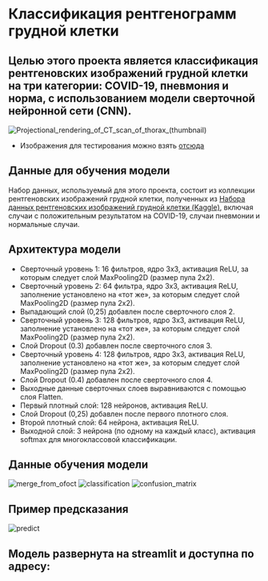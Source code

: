 # Классификация рентгенограмм грудной клетки
## Целью этого проекта является классификация рентгеновских изображений грудной клетки на три категории: COVID-19, пневмония и норма, с использованием модели сверточной нейронной сети (CNN).

![Projectional_rendering_of_CT_scan_of_thorax_(thumbnail)](https://github.com/user-attachments/assets/99b47383-fff7-4741-aead-bf985f5512d6)



* Изображения для тестирования можно взять [отсюда](https://github.com/UzunDemir/Chest_X-Ray_Classification/tree/main/Test_images)

## Данные для обучения модели
Набор данных, используемый для этого проекта, состоит из коллекции рентгеновских изображений грудной клетки, полученных из [Набора данных рентгеновских изображений грудной клетки (Kaggle)](https://www.kaggle.com/datasets/pranavraikokte/covid19-image-dataset), включая случаи с положительным результатом на COVID-19, случаи пневмонии и нормальные случаи.

## Архитектура модели
* Сверточный уровень 1: 16 фильтров, ядро ​​3x3, активация ReLU, за которым следует слой MaxPooling2D (размер пула 2x2).
* Сверточный уровень 2: 64 фильтра, ядро ​​3x3, активация ReLU, заполнение установлено на «тот же», за которым следует слой MaxPooling2D (размер пула 2x2).
* Выпадающий слой (0,25) добавлен после сверточного слоя 2.
* Сверточный уровень 3: 128 фильтров, ядро ​​3x3, активация ReLU, заполнение установлено на «тот же», за которым следует слой MaxPooling2D (размер пула 2x2).
* Слой Dropout (0.3) добавлен после сверточного слоя 3.
* Сверточный уровень 4: 128 фильтров, ядро ​​3x3, активация ReLU, заполнение установлено на «тот же», за которым следует слой MaxPooling2D (размер пула 2x2).
* Слой Dropout (0.4) добавлен после сверточного слоя 4.
* Выходные данные сверточных слоев выравниваются с помощью слоя Flatten.
* Первый плотный слой: 128 нейронов, активация ReLU.
* Слой Dropout (0,25) добавлен после первого плотного слоя.
* Второй плотный слой: 64 нейрона, активация ReLU.
* Выходной слой: 3 нейрона (по одному на каждый класс), активация softmax для многоклассовой классификации.

## Данные обучения модели
![merge_from_ofoct](https://user-images.githubusercontent.com/97530517/231857828-bfd7ce92-2b2c-456f-a339-534a87d8da69.jpg)
![classification](https://user-images.githubusercontent.com/97530517/231857615-47340376-1d2d-4918-b2e6-f141b56273ce.PNG)
![confusion_matrix](https://user-images.githubusercontent.com/97530517/231857703-a2c9aac9-f217-4095-b63d-6145e7b95de8.PNG)

## Пример предсказания
![predict](https://user-images.githubusercontent.com/97530517/231856798-74574e8d-fb31-45b0-a681-b9579900924d.jpg)

## Модель развернута на streamlit и доступна по адресу: 



